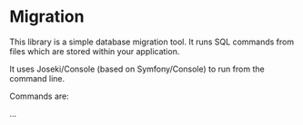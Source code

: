 # Migration

This library is a simple database migration tool. It runs SQL commands from files which are stored within your application. 

It uses Joseki/Console (based on Symfony/Console) to run from the command line. 

Commands are:

...

